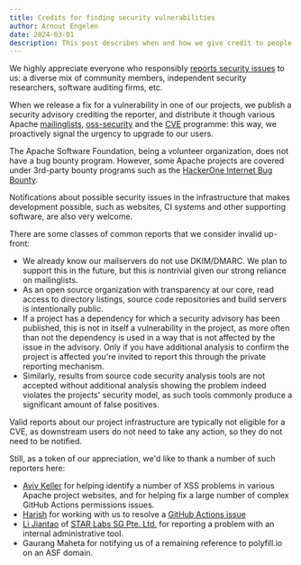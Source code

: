 ```yaml
---
title: Credits for finding security vulnerabilities
author: Arnout Engelen
date: 2024-03-01
description: This post describes when and how we give credit to people who report security issues.
---
```


We highly appreciate everyone who responsibly [reports security issues](https://www.apache.org/security/)
to us: a diverse mix of community members, independent security researchers,
software auditing firms, etc.

When we release a fix for a vulnerability in one of our projects, we
publish a security advisory crediting the reporter, and distribute it though
various Apache [mailinglists](https://www.apache.org/foundation/mailinglists.html), [oss-security](https://www.openwall.com/lists/oss-security/) and the
[CVE](https://www.cve.org/) programme: this way, we proactively signal the
urgency to upgrade to our users.

The Apache Software Foundation, being a volunteer organization, does not have
a bug bounty program. However, some Apache projects are covered under 3rd-party
bounty programs such as the
[HackerOne Internet Bug Bounty](https://hackerone.com/ibb).

Notifications about possible security issues in the infrastructure that makes
development possible, such as websites, CI systems and other supporting
software, are also very welcome.

There are some classes of common reports that we consider invalid up-front:

* We already know our mailservers do not use DKIM/DMARC. We plan to support this in the future, but this is nontrivial given our strong reliance on mailinglists.
* As an open source organization with transparency at our core, read access to directory listings, source code repositories and build servers is intentionally public.
* If a project has a dependency for which a security advisory has been published, this is not in itself a vulnerability in the project, as more often than not the dependency is used in a way that is not affected by the issue in the advisory. Only if you have additional analysis to confirm the project is affected you're invited to report this through the private reporting mechanism.
* Similarly, results from source code security analysis tools are not accepted without additional analysis showing the problem indeed violates the projects' security model, as such tools commonly produce a significant amount of false positives.

Valid reports about our project infrastructure are typically not eligible
for a CVE, as downstream users do not need to take any action,
so they do not need to be notified.

Still, as a token of our appreciation, we'd like to thank a number of such reporters here:

* [Aviv Keller](https://linkedin.com/in/redyetidev) for helping identify a number of XSS problems in various Apache project websites, and for helping fix a large number of complex GitHub Actions permissions issues.
* [Harish](https://www.linkedin.com/in/harish-p-62b38a158) for working with us to resolve a [GitHub Actions issue](https://medium.com/apache-airflow/unraveling-the-code-navigating-a-ci-release-security-vulnerability-in-apache-airflow-620214a96297)
* [Li Jiantao](https://twitter.com/Cursered) of [STAR Labs SG Pte. Ltd.](https://twitter.com/starlabs_sg) for reporting a problem with an internal administrative tool.
* Gaurang Maheta for notifying us of a remaining reference to polyfill.io on an ASF domain.
